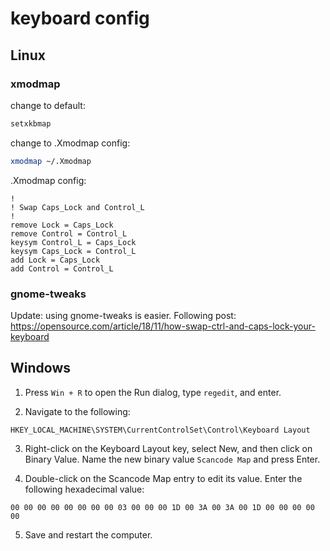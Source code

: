 # keyboard config
## Linux
### xmodmap
change to default:
```bash
setxkbmap
```
change to .Xmodmap config:
```bash
xmodmap ~/.Xmodmap
```
.Xmodmap config: 
```{bash}
!
! Swap Caps_Lock and Control_L
!
remove Lock = Caps_Lock
remove Control = Control_L
keysym Control_L = Caps_Lock
keysym Caps_Lock = Control_L
add Lock = Caps_Lock
add Control = Control_L
```
### gnome-tweaks
Update: using gnome-tweaks is easier. Following post: https://opensource.com/article/18/11/how-swap-ctrl-and-caps-lock-your-keyboard

## Windows 
1. Press `Win + R` to open the Run dialog, type `regedit`, and enter.
   
2. Navigate to the following:
```
HKEY_LOCAL_MACHINE\SYSTEM\CurrentControlSet\Control\Keyboard Layout
```
3. Right-click on the Keyboard Layout key, select New, and then click on Binary Value.
Name the new binary value `Scancode Map` and press Enter.

5. Double-click on the Scancode Map entry to edit its value.
Enter the following hexadecimal value:
```
00 00 00 00 00 00 00 00 03 00 00 00 1D 00 3A 00 3A 00 1D 00 00 00 00 00
```
5. Save and restart the computer.
